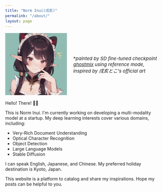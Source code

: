 ```yaml
---
title: "Norm Inui(戌亥)"
permalink: "/about/"
layout: page
---
```

<style>
    .container {
    display: flex;
    align-items: center;
    justify-content: center
    }
    
    img {
      max-width: 100%;
      max-height:100%;
    }
    
    .text {
      font-size: 15px;
      padding-left: 20px;
    }
</style>

<body>
<div class="container">
  <div class="image">
    <img src="https://raw.githubusercontent.com/NormXU/NormXU.github.io/main/_data/resources/profile/profile.png" width="512">
  </div>
  <div class="text">
    *<i>painted by SD fine-tuned checkpoint <a href="https://civitai.com/models/36520/ghostmix">ghostmix</a> using reference mode, inspired by 戌亥とこ's official art</i>
  </div>
</div>
</body>


Hello! There! 👋🏻

This is Norm Inui. I'm currently working on developing a multi-modality model at a startup. My deep learning interests cover various domains, including:

- Very-Rich Document Understanding
- Optical Character Recognition
- Object Detection
- Large Language Models
- Stable Diffusion

I can speak English, Japanese, and Chinese. My preferred holiday destination is Kyoto, Japan. 

This website is a platform to catalog and share my inspirations. Hope my posts can be helpful to you.
